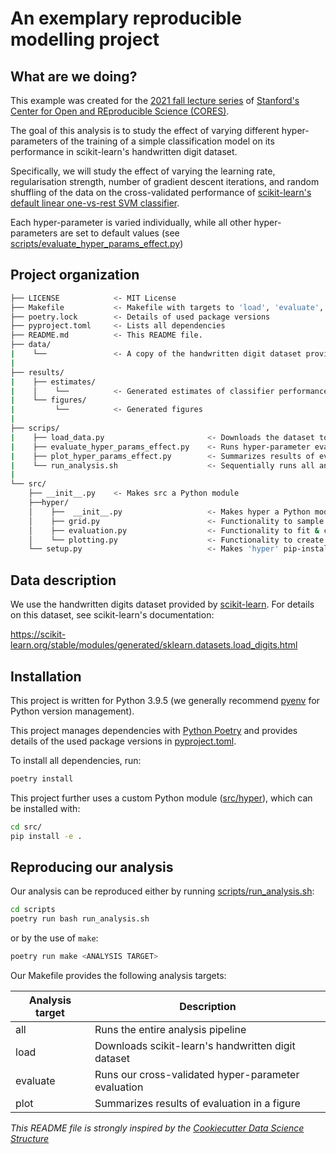 # An exemplary reproducible modelling project


## What are we doing?

This example was created for the [2021 fall lecture series](https://datascience.stanford.edu/news/center-open-and-reproducible-science-cores-fall-lecture-series) of [Stanford's Center for Open and REproducible Science (CORES)](https://datascience.stanford.edu/cores).

The goal of this analysis is to study the effect of varying different hyper-parameters of the training of a simple classification model on its performance in scikit-learn's handwritten digit dataset. 

Specifically, we will study the effect of varying the learning rate, regularisation strength, number of gradient descent iterations, and random shuffling of the data on the cross-validated performance of [scikit-learn's default linear one-vs-rest SVM classifier](https://scikit-learn.org/stable/modules/generated/sklearn.linear_model.SGDClassifier.html).

Each hyper-parameter is varied individually, while all other hyper-parameters are set to default values (see [scripts/evaluate_hyper_params_effect.py](scripts/evaluate_hyper_params_effect.py))


## Project organization

```bash
├── LICENSE            <- MIT License
├── Makefile           <- Makefile with targets to 'load', 'evaluate', and 'plot' ('make all' runs all three analysis steps)
├── poetry.lock        <- Details of used package versions
├── pyproject.toml     <- Lists all dependencies
├── README.md          <- This README file.
├── data/
|    └──               <- A copy of the handwritten digit dataset provided by scikit-learn
|
├── results/
|    ├── estimates/
|    │    └──          <- Generated estimates of classifier performance
|    └── figures/
|         └──          <- Generated figures
|
├── scrips/
|    ├── load_data.py                       <- Downloads the dataset to specified 'data-path'
|    ├── evaluate_hyper_params_effect.py    <- Runs hyper-parameter evaluation
|    ├── plot_hyper_params_effect.py        <- Summarizes results of evaluation in a figure
|    └── run_analysis.sh                    <- Sequentially runs all analysis scripts
|
└── src/
    ├── __init__.py    <- Makes src a Python module
    ├──hyper/
    │    ├──  __init__.py                   <- Makes hyper a Python module
    │    ├── grid.py                        <- Functionality to sample hyper-parameter values
    │    ├── evaluation.py                  <- Functionality to fit & cross-validate 
    │    └── plotting.py                    <- Functionality to create results figure
    └── setup.py                            <- Makes 'hyper' pip-installable (pip install -e .)  
```

## Data description

We use the handwritten digits dataset provided by [scikit-learn](https://scikit-learn.org/stable/). For details on this dataset, see scikit-learn's documentation:

https://scikit-learn.org/stable/modules/generated/sklearn.datasets.load_digits.html


## Installation

This project is written for Python 3.9.5 (we generally recommend [pyenv](https://github.com/pyenv/pyenv) for Python version management). 

This project manages dependencies with [Python Poetry](https://python-poetry.org/) and provides details of the used package versions  in [pyproject.toml](pyproject.toml).

To install all dependencies, run:
```bash
poetry install
```

This project further uses a custom Python module ([src/hyper](src/hyper)), which can be installed with:
```bash
cd src/
pip install -e .
```

## Reproducing our analysis

Our analysis can be reproduced either by running [scripts/run_analysis.sh](scripts/run_analysis.sh):

```bash
cd scripts
poetry run bash run_analysis.sh
```

or by the use of `make`:
```bash
poetry run make <ANALYSIS TARGET>
```

Our Makefile provides the following analysis targets:

| Analysis target | Description |
| --- | ----------- |
| all | Runs the entire analysis pipeline |
| load | Downloads scikit-learn's handwritten digit dataset |
| evaluate | Runs our cross-validated hyper-parameter evaluation |
| plot | Summarizes results of evaluation in a figure |



*This README file is strongly inspired by the [Cookiecutter Data Science Structure](https://drivendata.github.io/cookiecutter-data-science/)*